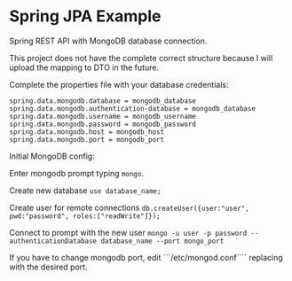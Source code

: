 # Spring JPA Example

Spring REST API with MongoDB database connection.

This project does not have the complete correct structure because I will upload the mapping to DTO in the future.

Complete the properties file with your database credentials:

```
spring.data.mongodb.database = mongodb_database
spring.data.mongodb.authentication-database = mongodb_database
spring.data.mongodb.username = mongodb_username
spring.data.mongodb.password = mongodb_password
spring.data.mongodb.host = mongodb_host
spring.data.mongodb.port = mongodb_port
```

Initial MongoDB config:

Enter mongodb prompt typing ```mongo```.

Create new database ```use database_name;```

Create user for remote connections ```db.createUser({user:"user", pwd:"password", roles:["readWrite"]});```

Connect to prompt with the new user ```mongo -u user -p password --authenticationDatabase database_name --port mongo_port```

If you have to change mongodb port, edit ```/etc/mongod.conf```` replacing with the desired port.
````

